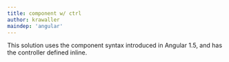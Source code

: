 ```yaml
---
title: component w/ ctrl
author: krawaller
maindep: 'angular'
---
```


This solution uses the component syntax introduced in Angular 1.5, and has the controller defined inline.